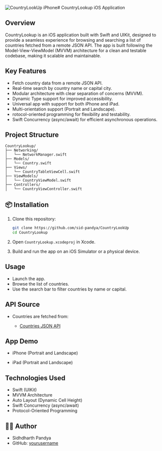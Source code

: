 ![CountryLookUp iPhone](https://github.com/user-attachments/assets/2871fe1d-6fe2-420c-9336-da6f6b48f970)# CountryLookup iOS Application

## Overview

CountryLookup is an iOS application built with Swift and UIKit, designed to provide a seamless experience for browsing and searching a list of countries fetched from a remote JSON API. The app is built following the Model-View-ViewModel (MVVM) architecture for a clean and testable codebase, making it scalable and maintainable.

## Key Features

* Fetch country data from a remote JSON API.
* Real-time search by country name or capital city.
* Modular architecture with clear separation of concerns (MVVM).
* Dynamic Type support for improved accessibility.
* Universal app with support for both iPhone and iPad.
* Multi-orientation support (Portrait and Landscape).
* rotocol-oriented programming for flexibility and testability.
* Swift Concurrency (async/await) for efficient asynchronous operations.

## Project Structure

```
CountryLookup/
├── Networking/
│   └── NetworkManager.swift
├── Models/
│   └── Country.swift
├── Views/
│   └── CountryTableViewCell.swift
├── ViewModels/
│   └── CountryViewModel.swift
├── Controllers/
│   └── CountryViewController.swift
```

## 📦 Installation

1. Clone this repository:

   ```bash
   git clone https://github.com/sid-pandya/CountryLookUp
   cd CountryLookup
   ```
2. Open `CountryLookup.xcodeproj` in Xcode.
3. Build and run the app on an iOS Simulator or a physical device.

## Usage

* Launch the app.
* Browse the list of countries.
* Use the search bar to filter countries by name or capital.

## API Source

* Countries are fetched from:

  * [Countries JSON API](https://gist.githubusercontent.com/peymano-wmt/32dcb892b06648910ddd40406e37fdab/raw/db25946fd77c5873b0303b858e861ce724e0dcd0/countries.json)

## App Demo

* iPhone (Portrait and Landscape)


* iPad (Portrait and Landscape)

## Technologies Used

* Swift (UIKit)
* MVVM Architecture
* Auto Layout (Dynamic Cell Height)
* Swift Concurrency (async/await)
* Protocol-Oriented Programming

## 👨‍💻 Author

* Sidhdharth Pandya
* GitHub: [yourusername](https://github.com/sid-pandya)
